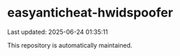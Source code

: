 # easyanticheat-hwidspoofer

Last updated: 2025-06-24 01:35:11

This repository is automatically maintained.
